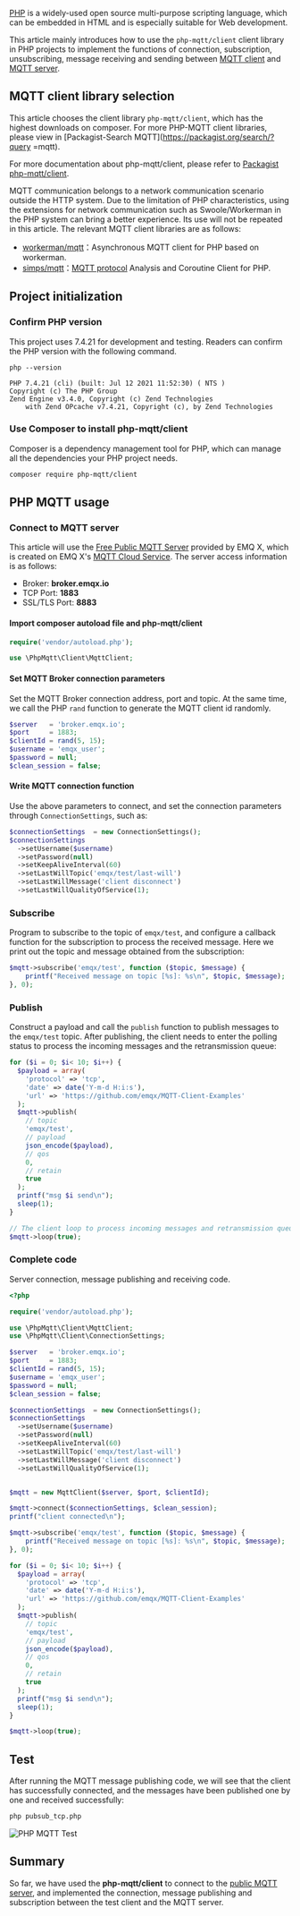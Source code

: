 [PHP](https://www.php.net) is a widely-used open source multi-purpose scripting language, which can be embedded in HTML and is especially suitable for Web development.

This article mainly introduces how to use the `php-mqtt/client` client library in PHP projects to implement the functions of connection, subscription, unsubscribing, message receiving and sending between [MQTT client](https://www.emqx.com/en/blog/introduction-to-the-commonly-used-mqtt-client-library) and [MQTT server](https://www.emqx.io).



## MQTT client library selection

This article chooses the client library `php-mqtt/client`, which has the highest downloads on composer. For more PHP-MQTT client libraries, please view in [Packagist-Search MQTT](https://packagist.org/search/?query =mqtt).

For more documentation about php-mqtt/client, please refer to [Packagist php-mqtt/client](https://packagist.org/packages/php-mqtt/client).

MQTT communication belongs to a network communication scenario outside the HTTP system. Due to the limitation of PHP characteristics, using the extensions for network communication such as Swoole/Workerman in the PHP system can bring a better experience. Its use will not be repeated in this article. The relevant MQTT client libraries are as follows:

- [workerman/mqtt](https://packagist.org/packages/workerman/mqtt)：Asynchronous MQTT client for PHP based on workerman.
- [simps/mqtt](https://packagist.org/packages/simps/mqtt)：[MQTT protocol](https://www.emqx.com/en/mqtt) Analysis and Coroutine Client for PHP.



## Project initialization

### Confirm PHP version

This project uses 7.4.21 for development and testing. Readers can confirm the PHP version with the following command.

```
php --version

PHP 7.4.21 (cli) (built: Jul 12 2021 11:52:30) ( NTS )
Copyright (c) The PHP Group
Zend Engine v3.4.0, Copyright (c) Zend Technologies
    with Zend OPcache v7.4.21, Copyright (c), by Zend Technologies
```

### Use Composer to install php-mqtt/client

Composer is a dependency management tool for PHP, which can manage all the dependencies your PHP project needs.

```bash
composer require php-mqtt/client
```



## PHP MQTT usage

### Connect to MQTT server

This article will use the [Free Public MQTT Server](https://www.emqx.com/en/mqtt/public-mqtt5-broker) provided by EMQ X, which is created on EMQ X's [MQTT Cloud Service](https://www.emqx.com/en/cloud). The server access information is as follows:

- Broker: **broker.emqx.io**
- TCP Port: **1883**
- SSL/TLS Port: **8883**

#### Import composer autoload file and php-mqtt/client

```php
require('vendor/autoload.php');

use \PhpMqtt\Client\MqttClient;
```

#### Set MQTT Broker connection parameters

Set the MQTT Broker connection address, port and topic. At the same time, we call the PHP `rand` function to generate the MQTT client id randomly.

```php
$server   = 'broker.emqx.io';
$port     = 1883;
$clientId = rand(5, 15);
$username = 'emqx_user';
$password = null;
$clean_session = false;
```

#### Write MQTT connection function

Use the above parameters to connect, and set the connection parameters through `ConnectionSettings`, such as:

```php
$connectionSettings  = new ConnectionSettings();
$connectionSettings
  ->setUsername($username)
  ->setPassword(null)
  ->setKeepAliveInterval(60)
  ->setLastWillTopic('emqx/test/last-will')
  ->setLastWillMessage('client disconnect')
  ->setLastWillQualityOfService(1);
```

### Subscribe

Program to subscribe to the topic of `emqx/test`, and configure a callback function for the subscription to process the received message. Here we print out the topic and message obtained from the subscription:

```php
$mqtt->subscribe('emqx/test', function ($topic, $message) {
    printf("Received message on topic [%s]: %s\n", $topic, $message);
}, 0);
```

### Publish

Construct a payload and call the `publish` function to publish messages to the `emqx/test` topic. After publishing, the client needs to enter the polling status to process the incoming messages and the retransmission queue:

```php
for ($i = 0; $i< 10; $i++) {
  $payload = array(
    'protocol' => 'tcp',
    'date' => date('Y-m-d H:i:s'),
    'url' => 'https://github.com/emqx/MQTT-Client-Examples'
  );
  $mqtt->publish(
    // topic
    'emqx/test',
    // payload
    json_encode($payload),
    // qos
    0,
    // retain
    true
  );
  printf("msg $i send\n");
  sleep(1);
}

// The client loop to process incoming messages and retransmission queues
$mqtt->loop(true);
```

### Complete code

Server connection, message publishing and receiving code.

```php
<?php

require('vendor/autoload.php');

use \PhpMqtt\Client\MqttClient;
use \PhpMqtt\Client\ConnectionSettings;

$server   = 'broker.emqx.io';
$port     = 1883;
$clientId = rand(5, 15);
$username = 'emqx_user';
$password = null;
$clean_session = false;

$connectionSettings  = new ConnectionSettings();
$connectionSettings
  ->setUsername($username)
  ->setPassword(null)
  ->setKeepAliveInterval(60)
  ->setLastWillTopic('emqx/test/last-will')
  ->setLastWillMessage('client disconnect')
  ->setLastWillQualityOfService(1);


$mqtt = new MqttClient($server, $port, $clientId);

$mqtt->connect($connectionSettings, $clean_session);
printf("client connected\n");

$mqtt->subscribe('emqx/test', function ($topic, $message) {
    printf("Received message on topic [%s]: %s\n", $topic, $message);
}, 0);

for ($i = 0; $i< 10; $i++) {
  $payload = array(
    'protocol' => 'tcp',
    'date' => date('Y-m-d H:i:s'),
    'url' => 'https://github.com/emqx/MQTT-Client-Examples'
  );
  $mqtt->publish(
    // topic
    'emqx/test',
    // payload
    json_encode($payload),
    // qos
    0,
    // retain
    true
  );
  printf("msg $i send\n");
  sleep(1);
}

$mqtt->loop(true);

```


## Test

After running the MQTT message publishing code, we will see that the client has successfully connected, and the messages have been published one by one and received successfully:

```bash
php pubsub_tcp.php
```

![PHP MQTT Test](https://static.emqx.net/images/61618d56823886f101feaf6741a20c3f.png)


## Summary

So far, we have used the **php-mqtt/client** to connect to the [public MQTT server](https://www.emqx.com/en/mqtt/public-mqtt5-broker), and implemented the connection, message publishing and subscription between the test client and the MQTT server.
